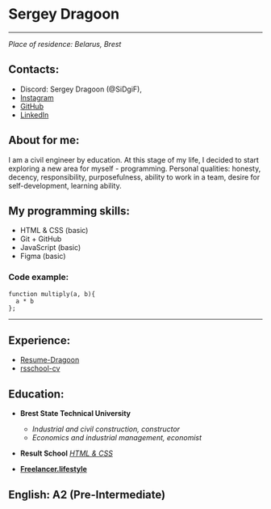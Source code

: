 # __Sergey Dragoon__
***
_Place of residence: Belarus, Brest_
## Contacts:
+ Discord: Sergey Dragoon (@SiDgiF),
+ [Instagram](https://www.instagram.com/sergey.dragoon/)
+ [GitHub](https://github.com/SiDgiF/)
+ [LinkedIn](https://www.linkedin.com/in/sergey-dragoon/)
## About for me:
I am a civil engineer by education.
At this stage of my life, I decided to start exploring a new area for myself - programming. Personal qualities: honesty, decency, responsibility, purposefulness, ability to work in a team, desire for self-development, learning ability.
## My programming skills:
 - HTML & CSS (basic)
 - Git + GitHub
 - JavaScript (basic)
 - Figma (basic)
### Code example:
```
function multiply(a, b){
  a * b
};
```
***
## Experience:
+ [Resume-Dragoon](https://sidgif.github.io/Resume-Dragoon/)
+ [rsschool-cv](https://sidgif.github.io/rsschool-cv/)

## Education:
 * __Brest State Technical University__
    - _Industrial and civil construction, constructor_
    - _Economics and industrial management, economist_

* __Result School__ [_HTML & CSS_](https://vladilen.ru/teach/control/stream/view/id/560546100)

+ [__Freelancer.lifestyle__](https://www.youtube.com/c/FreelancerLifeStyle)

## English: A2 (Pre-Intermediate)
